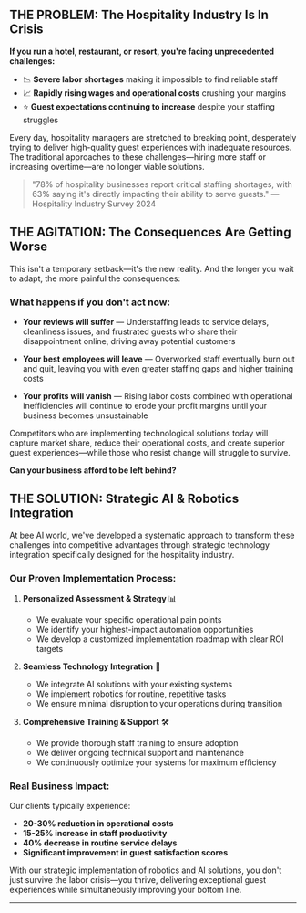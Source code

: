 ## THE PROBLEM: The Hospitality Industry Is In Crisis

**If you run a hotel, restaurant, or resort, you're facing unprecedented challenges:**

* 📉 **Severe labor shortages** making it impossible to find reliable staff
* 📈 **Rapidly rising wages and operational costs** crushing your margins
* ⭐ **Guest expectations continuing to increase** despite your staffing struggles

Every day, hospitality managers are stretched to breaking point, desperately trying to deliver high-quality guest experiences with inadequate resources. The traditional approaches to these challenges—hiring more staff or increasing overtime—are no longer viable solutions.

> "78% of hospitality businesses report critical staffing shortages, with 63% saying it's directly impacting their ability to serve guests." — Hospitality Industry Survey 2024

## THE AGITATION: The Consequences Are Getting Worse

This isn't a temporary setback—it's the new reality. And the longer you wait to adapt, the more painful the consequences:

### What happens if you don't act now:

* **Your reviews will suffer** — Understaffing leads to service delays, cleanliness issues, and frustrated guests who share their disappointment online, driving away potential customers
  
* **Your best employees will leave** — Overworked staff eventually burn out and quit, leaving you with even greater staffing gaps and higher training costs
  
* **Your profits will vanish** — Rising labor costs combined with operational inefficiencies will continue to erode your profit margins until your business becomes unsustainable

Competitors who are implementing technological solutions today will capture market share, reduce their operational costs, and create superior guest experiences—while those who resist change will struggle to survive.

**Can your business afford to be left behind?**

## THE SOLUTION: Strategic AI & Robotics Integration

At bee AI world, we've developed a systematic approach to transform these challenges into competitive advantages through strategic technology integration specifically designed for the hospitality industry.

### Our Proven Implementation Process:

1. **Personalized Assessment & Strategy** 📊
   * We evaluate your specific operational pain points
   * We identify your highest-impact automation opportunities
   * We develop a customized implementation roadmap with clear ROI targets

2. **Seamless Technology Integration** 🔄
   * We integrate AI solutions with your existing systems
   * We implement robotics for routine, repetitive tasks
   * We ensure minimal disruption to your operations during transition

3. **Comprehensive Training & Support** 🛠️
   * We provide thorough staff training to ensure adoption
   * We deliver ongoing technical support and maintenance
   * We continuously optimize your systems for maximum efficiency

### Real Business Impact:

Our clients typically experience:
* **20-30% reduction in operational costs**
* **15-25% increase in staff productivity**
* **40% decrease in routine service delays**
* **Significant improvement in guest satisfaction scores**

With our strategic implementation of robotics and AI solutions, you don't just survive the labor crisis—you thrive, delivering exceptional guest experiences while simultaneously improving your bottom line.

---